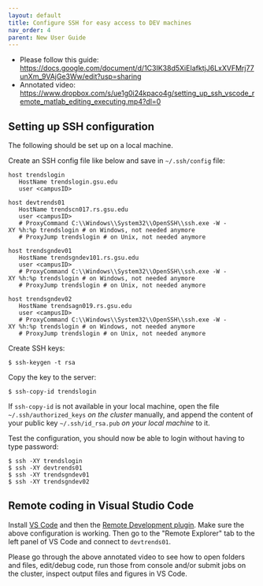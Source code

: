 ```yaml
---
layout: default
title: Configure SSH for easy access to DEV machines
nav_order: 4
parent: New User Guide
---
```

-   Please follow this guide:
    <https://docs.google.com/document/d/1C3IK38d5XiEIafktjJ6LxXVFMrj77unXm_9VAjGe3Ww/edit?usp=sharing>
-   Annotated video:
    <https://www.dropbox.com/s/ue1g0i24kpaco4g/setting_up_ssh_vscode_remote_matlab_editing_executing.mp4?dl=0>

## Setting up SSH configuration

The following should be set up on a local machine.

Create an SSH config file like below and save in `~/.ssh/config` file:

```
host trendslogin
   HostName trendslogin.gsu.edu
   user <campusID>

host devtrends01
   HostName trendscn017.rs.gsu.edu
   user <campusID>
   # ProxyCommand C:\\Windows\\System32\\OpenSSH\\ssh.exe -W -XY %h:%p trendslogin # on Windows, not needed anymore
   # ProxyJump trendslogin # on Unix, not needed anymore

host trendsgndev01
   HostName trendsgndev101.rs.gsu.edu
   user <campusID>
   # ProxyCommand C:\\Windows\\System32\\OpenSSH\\ssh.exe -W -XY %h:%p trendslogin # on Windows, not needed anymore
   # ProxyJump trendslogin # on Unix, not needed anymore

host trendsgndev02
   HostName trendsagn019.rs.gsu.edu
   user <campusID>
   # ProxyCommand C:\\Windows\\System32\\OpenSSH\\ssh.exe -W -XY %h:%p trendslogin # on Windows, not needed anymore
   # ProxyJump trendslogin # on Unix, not needed anymore
```

Create SSH keys:

```
$ ssh-keygen -t rsa
```

Copy the key to the server:

```
$ ssh-copy-id trendslogin
```

If `ssh-copy-id` is not available in your local machine, open the file
`~/.ssh/authorized_keys` <i>on the cluster</i> manually, and append the
content of your public key `~/.ssh/id_rsa.pub` <i>on your local
machine</i> to it.

Test the configuration, you should now be able to login without having
to type password:

```
$ ssh -XY trendslogin
$ ssh -XY devtrends01
$ ssh -XY trendsgndev01
$ ssh -XY trendsgndev02
```

## Remote coding in Visual Studio Code

Install [VS Code](https://code.visualstudio.com/) and then the [Remote
Development
plugin](https://marketplace.visualstudio.com/items?itemName=ms-vscode-remote.vscode-remote-extensionpack).
Make sure the above configuration is working. Then go to the "Remote
Explorer" tab to the left panel of VS Code and connect to `devtrends01`.

Please go through the above annotated video to see how to open folders
and files, edit/debug code, run those from console and/or submit jobs on
the cluster, inspect output files and figures in VS Code.